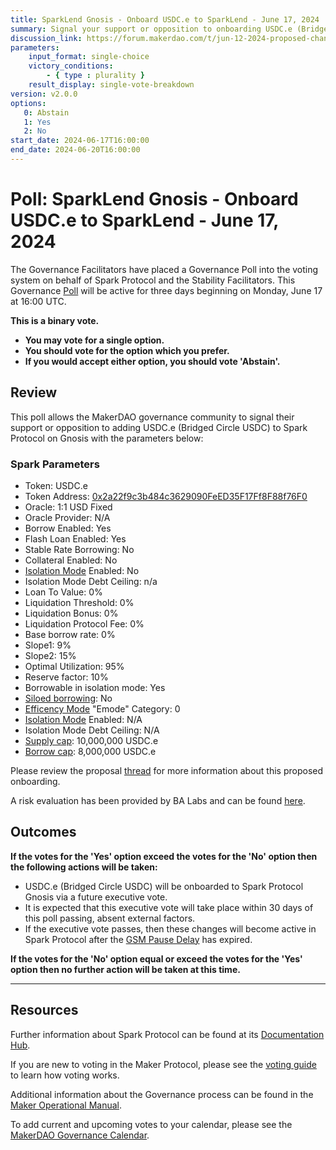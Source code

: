 ```yaml
---
title: SparkLend Gnosis - Onboard USDC.e to SparkLend - June 17, 2024
summary: Signal your support or opposition to onboarding USDC.e (Bridged Circle USDC) to Spark Protocol on Gnosis with included parameters.
discussion_link: https://forum.makerdao.com/t/jun-12-2024-proposed-changes-to-sparklend-for-upcoming-spell/24489
parameters:
    input_format: single-choice
    victory_conditions:
        - { type : plurality }
    result_display: single-vote-breakdown
version: v2.0.0
options:
   0: Abstain
   1: Yes
   2: No
start_date: 2024-06-17T16:00:00
end_date: 2024-06-20T16:00:00
---
```

# Poll: SparkLend Gnosis - Onboard USDC.e to SparkLend - June 17, 2024

The Governance Facilitators have placed a Governance Poll into the voting system on behalf of Spark Protocol and the Stability Facilitators. This Governance [Poll](https://manual.makerdao.com/governance/governance-cycle/weekly-governance-cycle#weekly-governance-cycle-definitions-mip16c1) will be active for three days beginning on Monday, June 17 at 16:00 UTC.

**This is a binary vote.**
- **You may vote for a single option.**
- **You should vote for the option which you prefer.**
- **If you would accept either option, you should vote 'Abstain'.**

## Review

This poll allows the MakerDAO governance community to signal their support or opposition to adding USDC.e (Bridged Circle USDC) to Spark Protocol on Gnosis with the parameters below:

### Spark Parameters

* Token: USDC.e
* Token Address: [0x2a22f9c3b484c3629090FeED35F17Ff8F88f76F0](https://gnosisscan.io/token/0x2a22f9c3b484c3629090feed35f17ff8f88f76f0)
* Oracle: 1:1 USD Fixed
* Oracle Provider: N/A
* Borrow Enabled: Yes
* Flash Loan Enabled: Yes
* Stable Rate Borrowing: No
* Collateral Enabled: No
* [Isolation Mode](https://docs.spark.fi/defi-infrastructure/sparklend/spark-lend-features#isolation-mode) Enabled: No
* Isolation Mode Debt Ceiling: n/a
* Loan To Value: 0%
* Liquidation Threshold: 0%
* Liquidation Bonus: 0%
* Liquidation Protocol Fee: 0%
* Base borrow rate: 0%
* Slope1: 9%
* Slope2: 15%
* Optimal Utilization: 95%
* Reserve factor: 10%
* Borrowable in isolation mode: Yes
* [Siloed borrowing](https://docs.spark.fi/defi-infrastructure/sparklend#siloed-borrowing): No
* [Efficency Mode](https://docs.spark.fi/defi-infrastructure/sparklend#efficiency-mode-emode) "Emode" Category:	0
* [Isolation Mode](https://docs.sparkprotocol.io/developers/features/isolation-mode) Enabled: N/A
* Isolation Mode Debt Ceiling: N/A
* [Supply cap](https://docs.spark.fi/defi-infrastructure/sparklend#supply-and-borrow-caps): 10,000,000 USDC.e
* [Borrow cap](https://docs.spark.fi/defi-infrastructure/sparklend#supply-and-borrow-caps):  8,000,000 USDC.e

Please review the proposal [thread](https://forum.makerdao.com/t/jun-12-2024-proposed-changes-to-sparklend-for-upcoming-spell/24489) for more information about this proposed onboarding.

A risk evaluation has been provided by BA Labs and can be found [here](https://forum.makerdao.com/t/jun-12-2024-proposed-changes-to-sparklend-for-upcoming-spell/24489/2). 

## Outcomes

**If the votes for the 'Yes' option exceed the votes for the 'No' option then the following actions will be taken:**
* USDC.e (Bridged Circle USDC) will be onboarded to Spark Protocol Gnosis via a future executive vote.
* It is expected that this executive vote will take place within 30 days of this poll passing, absent external factors.
* If the executive vote passes, then these changes will become active in Spark Protocol after the [GSM Pause Delay](https://manual.makerdao.com/parameter-index/core/param-gsm-pause-delay) has expired.

**If the votes for the 'No' option equal or exceed the votes for the 'Yes' option then no further action will be taken at this time.**

---

## Resources

Further information about Spark Protocol can be found at its [Documentation Hub](https://docs.sparkprotocol.io/hub/).

If you are new to voting in the Maker Protocol, please see the [voting guide](https://manual.makerdao.com/governance/voting-in-makerdao/on-chain-governance) to learn how voting works.

Additional information about the Governance process can be found in the [Maker Operational Manual](https://manual.makerdao.com).

To add current and upcoming votes to your calendar, please see the [MakerDAO Governance Calendar](https://manual.makerdao.com/makerdao/calendars/governance-calendar).

